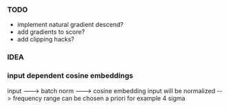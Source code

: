 ### TODO
- implement natural gradient descend?
- add gradients to score?
- add clipping hacks?


### IDEA
### input dependent cosine embeddings
input ---> batch norm ---> cosine embedding
input will be normalized --> frequency range can be chosen a priori for example 4 sigma